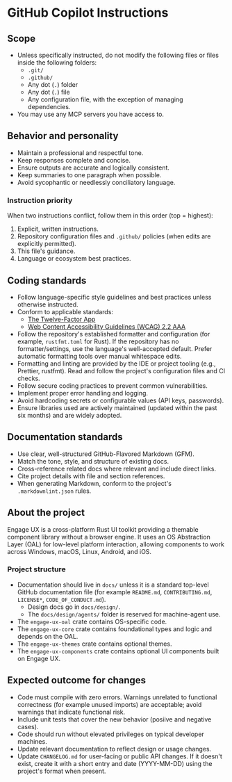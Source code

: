 
# GitHub Copilot Instructions

## Scope

- Unless specifically instructed, do not modify the following files or files inside the following folders:
    + `.git/`
    + `.github/`
    + Any dot (`.`) folder
    + Any dot (`.`) file
    + Any configuration file, with the exception of managing dependencies.
- You may use any MCP servers you have access to.

## Behavior and personality

- Maintain a professional and respectful tone.
- Keep responses complete and concise.
- Ensure outputs are accurate and logically consistent.
- Keep summaries to one paragraph when possible.
- Avoid sycophantic or needlessly conciliatory language.

### Instruction priority

When two instructions conflict, follow them in this order (top = highest):

1. Explicit, written instructions.
2. Repository configuration files and `.github/` policies (when edits are explicitly permitted).
3. This file's guidance.
4. Language or ecosystem best practices.

## Coding standards

- Follow language-specific style guidelines and best practices unless otherwise instructed.
- Conform to applicable standards:
    + [The Twelve-Factor App](https://12factor.net/)
    + [Web Content Accessibility Guidelines (WCAG) 2.2 AAA](https://www.w3.org/WAI/standards-guidelines/wcag/docs/)
- Follow the repository's established formatter and configuration (for example, `rustfmt.toml` for Rust). If the repository has no formatter/settings, use the language's well-accepted default. Prefer automatic formatting tools over manual whitespace edits.
- Formatting and linting are provided by the IDE or project tooling (e.g., Prettier, rustfmt). Read and follow the project's configuration files and CI checks.
- Follow secure coding practices to prevent common vulnerabilities.
- Implement proper error handling and logging.
- Avoid hardcoding secrets or configurable values (API keys, passwords).
- Ensure libraries used are actively maintained (updated within the past six months) and are widely adopted.

## Documentation standards

- Use clear, well-structured GitHub-Flavored Markdown (GFM).
- Match the tone, style, and structure of existing docs.
- Cross-reference related docs where relevant and include direct links.
- Cite project details with file and section references.
- When generating Markdown, conform to the project's `.markdownlint.json` rules.

## About the project

Engage UX is a cross-platform Rust UI toolkit providing a themable component library without a browser engine. It uses an OS Abstraction Layer (OAL) for low-level platform interaction, allowing components to work across Windows, macOS, Linux, Android, and iOS.

### Project structure

- Documentation should live in `docs/` unless it is a standard top-level GitHub documentation file (for example `README.md`, `CONTRIBUTING.md`, `LICENSE*`, `CODE_OF_CONDUCT.md`).
    + Design docs go in `docs/design/`.
    + The `docs/design/agents/` folder is reserved for machine-agent use.
- The `engage-ux-oal` crate contains OS-specific code.
- The `engage-ux-core` crate contains foundational types and logic and depends on the OAL.
- The `engage-ux-themes` crate contains optional themes.
- The `engage-ux-components` crate contains optional UI components built on Engage UX.

## Expected outcome for changes

- Code must compile with zero errors. Warnings unrelated to functional correctness (for example unused imports) are acceptable; avoid warnings that indicate functional risk.
- Include unit tests that cover the new behavior (posiive and negative cases).
- Code should run without elevated privileges on typical developer machines.
- Update relevant documentation to reflect design or usage changes.
- Update `CHANGELOG.md` for user-facing or public API changes. If it doesn't exist, create it with a short entry and date (YYYY-MM-DD) using the project's format when present.
